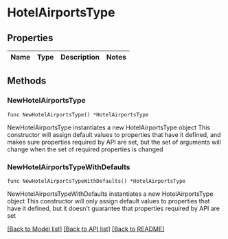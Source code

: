 # HotelAirportsType

## Properties

Name | Type | Description | Notes
------------ | ------------- | ------------- | -------------

## Methods

### NewHotelAirportsType

`func NewHotelAirportsType() *HotelAirportsType`

NewHotelAirportsType instantiates a new HotelAirportsType object
This constructor will assign default values to properties that have it defined,
and makes sure properties required by API are set, but the set of arguments
will change when the set of required properties is changed

### NewHotelAirportsTypeWithDefaults

`func NewHotelAirportsTypeWithDefaults() *HotelAirportsType`

NewHotelAirportsTypeWithDefaults instantiates a new HotelAirportsType object
This constructor will only assign default values to properties that have it defined,
but it doesn't guarantee that properties required by API are set


[[Back to Model list]](../README.md#documentation-for-models) [[Back to API list]](../README.md#documentation-for-api-endpoints) [[Back to README]](../README.md)



